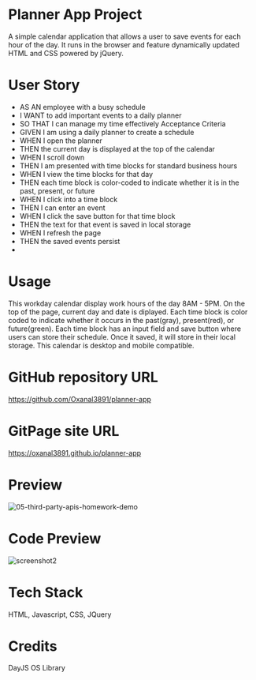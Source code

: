 # Planner App Project
A simple calendar application that allows a user to save events for each hour of the day. It runs in the browser and feature dynamically updated HTML and CSS powered by jQuery.

# User Story
- AS AN employee with a busy schedule
- I WANT to add important events to a daily planner
- SO THAT I can manage my time effectively
Acceptance Criteria
- GIVEN I am using a daily planner to create a schedule
- WHEN I open the planner
- THEN the current day is displayed at the top of the calendar
- WHEN I scroll down
- THEN I am presented with time blocks for standard business hours
- WHEN I view the time blocks for that day
- THEN each time block is color-coded to indicate whether it is in the past, present, or future
- WHEN I click into a time block
- THEN I can enter an event
- WHEN I click the save button for that time block
- THEN the text for that event is saved in local storage
- WHEN I refresh the page
- THEN the saved events persist
- 
# Usage
This workday calendar display work hours of the day 8AM - 5PM.
On the top of the page, current day and date is diplayed.
Each time block is color coded to indicate whether it occurs in the past(gray), present(red), or future(green).
Each time block has an input field and save button where users can store their schedule.
Once it saved, it will store in their local storage.
This calendar is desktop and mobile compatible.

# GitHub repository URL
https://github.com/Oxanal3891/planner-app

# GitPage site URL
https://oxanal3891.github.io/planner-app

# Preview
![05-third-party-apis-homework-demo](https://github.com/Oxanal3891/planner-app/assets/148264525/4ebe75c2-2632-4d0e-b086-2c569b98d04e)

# Code Preview
![screenshot2](https://github.com/Oxanal3891/planner-app/assets/148264525/c617333c-8c16-4f84-a7ce-f3915dd9883d)

# Tech Stack
HTML, Javascript, CSS, JQuery

# Credits
DayJS OS Library

